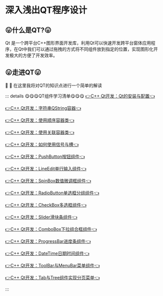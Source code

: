 # 深入浅出QT程序设计

## 😛什么是QT?😛
Qt 是一个跨平台C++图形界面开发库，利用Qt可以快速开发跨平台窗体应用程序，在Qt中我们可以通过拖拽的方式将不同组件放到指定的位置，实现图形化开发极大的方便了开发效率。



## 😛走进QT😛
:tada: :100: 在这里我将对QT的知识点进行一个简单的解读


::: details 😋😋😋QT组件学习清单😋😋😋
[👉C++ Qt开发：Qt的安装与配置👈](./01_C++%20Qt开发：Qt的安装与配置.md)

[👉C++ Qt开发：字符串QString容器👈](./02_C++%20Qt开发：字符串QString容器.md)


[👉C++ Qt开发：使用顺序容器类👈](./03_C++%20Qt开发：使用顺序容器类.md)

[👉C++ Qt开发：使用关联容器类👈](./04_C++%20Qt开发：使用关联容器类.md)


[👉C++ Qt开发：如何使用信号与槽👈](./05_C++%20Qt开发：如何使用信号与槽.md)

[👉C++ Qt开发：PushButton按钮组件👈](./06_C++%20Qt开发：PushButton按钮组件.md)

[👉C++ Qt开发：LineEdit单行输入组件👈](./07_C++%20Qt开发：LineEdit单行输入组件.md)


[👉C++ Qt开发：SpinBox数值微调框组件👈](./08-C++%20Qt开发：SpinBox数值微调框组件.md) 


[👉C++ Qt开发：RadioButton单选框分组组件👈](./09-C++%20Qt开发：RadioButton单选框分组组件.md) 

[👉C++ Qt开发：CheckBox多选框组件👈](./10-C++%20Qt开发：CheckBox多选框组件.md) 


[👉C++ Qt开发：Slider滑块条组件👈](./11-C++%20Qt开发：Slider滑块条组件.md) 

[👉C++ Qt开发：ComboBox下拉组合框组件👈](./12-C++%20Qt开发：ComboBox下拉组合框组件.md) 


[👉C++ Qt开发：ProgressBar进度条组件👈](./13-C++%20Qt开发：ProgressBar进度条组件.md) 


[👉C++ Qt开发：DateTime日期时间组件👈](./14-C++%20Qt开发：DateTime日期时间组件.md) 


[👉C++ Qt开发：ToolBar与MenuBar菜单组件👈](./15-C++%20Qt开发：ToolBar与MenuBar菜单组件.md) 



[👉C++ Qt开发：Tab与Tree组件实现分页菜单👈](./16-C++%20Qt开发：Tab与Tree组件实现分页菜单.md) 



:::